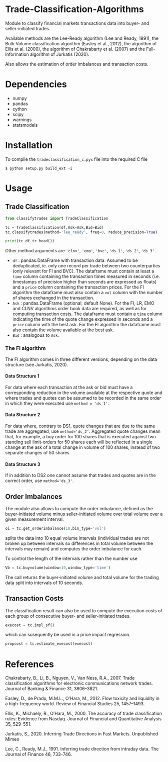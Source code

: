 # Trade-Classification-Algorithms

Module to classify financial markets transactions data into 
buyer- and seller-initiated trades. 

Available methods are the Lee-Ready algorithm (Lee and Ready, 1991),
the Bulk-Volume classification algorithm (Easley et al., 2012), the 
algorithm of Ellis et al. (2000), the algorithm of Chakrabarty et al. 
(2007) and the Full-Information algorithm of Jurkatis (2020). 

Also allows the estimation of order imbalances and transaction costs.

# Dependencies
- numpy
- pandas
- cython
- scipy
- warnings
- statsmodels

# Installation
To compile the `tradeclassification_c.pyx` file into the required C file
```
$ python setup.py build_ext -i
```

# Usage
## Trade Classification
```python
from classifytrades import TradeClassification 

tc = TradeClassification(df,Ask=Ask,Bid=Bid)
tc.classifytrades(method='lee_ready', freq=0, reduce_precision=True)

print(tc.df_tr.head())
```
Other method arguments are `'clnv'`, `'emo'`, `'bvc'`, `'ds_1'`, `'ds_2'`, `'ds_3'`.

- `df` : pandas.DataFrame with transaction data. 
Assumed to be deduplicated, ie. only one record per trade between two counterparties (only relevant for FI and BVC).
The dataframe must contain at least a `time` column containing the transaction times measured in seconds (i.e. timestamps of precision higher than seconds are expressed as floats) and a `price` column containing the transaction prices. For the FI algorithm the dataframe must also contain a `vol` column with the number of shares exchanged in the transaction.
- `Ask` : pandas.DataFrame (optional; default None).
For the FI, LR, EMO and CLNV algorithms order book data are required, as well as for computing transaction costs. The dataframe must contain a `time` column indicating the time of the  quote change expressed in seconds and a `price` column with the best ask. For the FI algorithm the dataframe must also contain the volume available at the best ask.
- `Bid` : analogous to `Ask`. 


### The FI algorithm
The FI algorithm comes in three different versions, depending on the data structure (see Jurkatis, 2020).

#### Data Structure 1
For data where each transaction at the ask or bid must have a corresponding reduction in the volume available at the respective quote and where trades and quotes can be assumed to be recorded in the same order in which they were executed use `method = 'ds_1'`.  

#### Data Structure 2
For data where, contrary to DS1, quote changes that are due to the same trade are aggregated, use `method='ds_2'`. Aggregated quote changes mean that, for example, a buy order for 100 shares that is executed against two
standing sell limit-orders for 50 shares each will be reflected in a single change at the ask of a total change in volume of 100 shares, instead of two separate changes of 50 shares.

#### Data Structure 3
If in addition to DS2 one cannot assume that trades and quotes are in the correct order, use `method='ds_3'`.

## Order Imbalances
The module also allows to compute the order imbalance, defined as the buyer-initiated volume minus seller-initiated volume over total volume over a given measurement interval. 

```python
oi = tc.get_orderimbalance(10,bin_type='vol')
```
splits the data into 10 equal volume intervals (individual trades are not broken up between intervals so differences in total volume between the intervals may remain) and computes the order imbalance for each.

To control the length of the intervals rather than the number use
```python
Vb = tc.buyvolume(window=10,window_type='time')
```
The call returns the buyer-initiated volume and total volume for the trading data split into intervals of 10 seconds.

## Transaction Costs
The classification result can also be used to compute the execution costs of each group of consecutive buyer- and seller-initiated trades. 

```python
execost = tc.impl_sf()
```
which can susequently be used in a price impact regression. 

```python
propcost = tc.estimate_execost(execost)
```

# References

Chakrabarty, B., Li, B., Nguyen, V., Van Ness, R.A., 2007. Trade classification
algorithms for electronic communications network trades. Journal of Banking &
Finance 31, 3806–3821.

Easley, D., de Prado, M.M.L., O’Hara, M., 2012. Flow toxicity and liquidity in a
high-frequency world. Review of Financial Studies 25, 1457–1493.

Ellis, K., Michaely, R., O’Hara, M., 2000. The accuracy of trade classification rules:
Evidence from Nasdaq. Journal of Financial and Quantitative Analysis 35, 529–551.

Jurkatis, S., 2020. Inferring Trade Directions in Fast Markets. Unpublished Mimeo

Lee, C., Ready, M.J., 1991. Inferring trade direction from intraday data. The Journal
of Finance 46, 733–746.